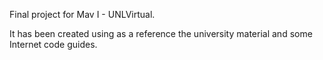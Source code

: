 Final project for Mav I - UNLVirtual.

It has been created using as a reference the university material and some Internet code guides.